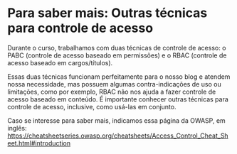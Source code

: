 # Para saber mais: Outras técnicas para controle de acesso

Durante o curso, trabalhamos com duas técnicas de controle de acesso: o PABC (controle de acesso baseado em permissões) e o RBAC (controle de acesso baseado em cargos/títulos).

Essas duas técnicas funcionam perfeitamente para o nosso blog e atendem nossa necessidade, mas possuem algumas contra-indicações de uso ou limitações, como por exemplo, RBAC não nos ajuda a fazer controle de acesso baseado em conteúdo. É importante conhecer outras técnicas para controle de acesso, inclusive, como usá-las em conjunto.

Caso se interesse para saber mais, indicamos essa página da OWASP, em inglês: https://cheatsheetseries.owasp.org/cheatsheets/Access_Control_Cheat_Sheet.html#introduction